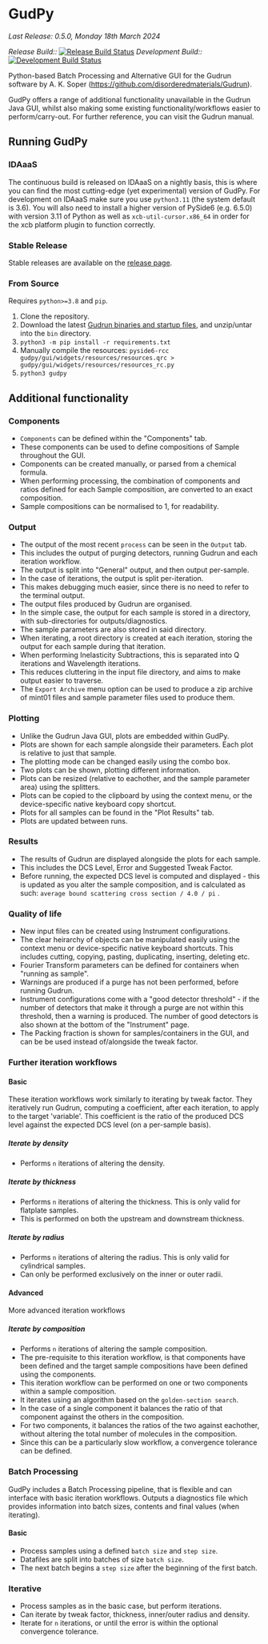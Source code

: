 # GudPy

_Last Release: 0.5.0, Monday 18th March 2024_

_Release Build::_ [![Release Build Status](https://github.com/disorderedmaterials/GudPy/actions/workflows/release.yml/badge.svg)](https://github.com/disorderedmaterials/GudPy/actions/workflows/release.yml)
_Development Build::_ [![Development Build Status](https://github.com/disorderedmaterials/GudPy/actions/workflows/continuous.yml/badge.svg)](https://github.com/disorderedmaterials/GudPy/actions/workflows/continuous.yml)

Python-based Batch Processing and Alternative GUI for the Gudrun software by A. K. Soper (https://github.com/disorderedmaterials/Gudrun).

GudPy offers a range of additional functionality unavailable in the Gudrun Java GUI, whilst also making some existing functionality/workflows easier to perform/carry-out. For further reference, you can visit the Gudrun manual.

## Running GudPy
### IDAaaS
The continuous build is released on IDAaaS on a nightly basis, this is where you can find the most cutting-edge (yet experimental) version of GudPy.
For development on IDAaaS make sure you use `python3.11` (the system default is 3.6). You will also need to install a higher version of PySide6 (e.g. 6.5.0) with version 3.11 of Python as well as `xcb-util-cursor.x86_64` in order for the xcb platform plugin to function correctly.
### Stable Release
Stable releases are available on the [release page](https://github.com/disorderedmaterials/GudPy/releases).
### From Source
Requires `python>=3.8` and `pip`.
1. Clone the repository.
2. Download the latest [Gudrun binaries and startup files](https://github.com/disorderedmaterials/Gudrun/releases), and unzip/untar into the `bin` directory.
4. `python3 -m pip install -r requirements.txt`
5. Manually compile the resources: `pyside6-rcc gudpy/gui/widgets/resources/resources.qrc > gudpy/gui/widgets/resources/resources_rc.py`
6. `python3 gudpy`

## Additional functionality
### Components
- `Components` can be defined within the "Components" tab.
- These components can be used to define compositions of Sample throughout the GUI.
- Components can be created manually, or parsed from a chemical formula.
- When performing processing, the combination of components and ratios defined for each Sample composition, are converted to an exact composition.
- Sample compositions can be normalised to 1, for readability.
### Output
- The output of the most recent `process` can be seen in the `Output` tab.
- This includes the output of purging detectors, running Gudrun and each iteration workflow.
- The output is split into "General" output, and then output per-sample.
- In the case of iterations, the output is split per-iteration.
- This makes debugging much easier, since there is no need to refer to the terminal output.
- The output files produced by Gudrun are organised.
- In the simple case, the output for each sample is stored in a directory, with sub-directories for outputs/diagnostics.
- The sample parameters are also stored in said directory.
- When iterating, a root directory is created at each iteration, storing the output for each sample during that iteration.
- When performing Inelasticity Subtractions, this is separated into Q iterations and Wavelength iterations.
- This reduces cluttering in the input file directory, and aims to make output easier to traverse.
- The `Export Archive` menu option can be used to produce a zip archive of mint01 files and sample parameter files used to produce them.
### Plotting
- Unlike the Gudrun Java GUI, plots are embedded within GudPy.
- Plots are shown for each sample alongside their parameters. Each plot is relative to just that sample.
- The plotting mode can be changed easily using the combo box.
- Two plots can be shown, plotting different information.
- Plots can be resized (relative to eachother, and the sample parameter area) using the splitters.
- Plots can be copied to the clipboard by using the context menu, or the device-specific native keyboard copy shortcut.
- Plots for all samples can be found in the "Plot Results" tab.
- Plots are updated between runs.
### Results
- The results of Gudrun are displayed alongside the plots for each sample.
- This includes the DCS Level, Error and Suggested Tweak Factor.
- Before running, the expected DCS level is computed and displayed - this is updated as you alter the sample composition, and is calculated as such: `average bound scattering cross section / 4.0 / pi` .
### Quality of life
- New input files can be created using Instrument configurations.
- The clear heirarchy of objects can be manipulated easily using the context menu or device-specific native keyboard shortcuts. This includes cutting, copying, pasting, duplicating, inserting, deleting etc.
- Fourier Transform parameters can be defined for containers when "running as sample".
- Warnings are produced if a purge has not been performed, before running Gudrun.
- Instrument configurations come with a "good detector threshold" - if the number of detectors that make it through a purge are not within this threshold, then a warning is produced. The number of good detectors is also shown at the bottom of the "Instrument" page.
- The Packing fraction is shown for samples/containers in the GUI, and can be be used instead of/alongside the tweak factor.
### Further iteration workflows
#### Basic
These iteration workflows work similarly to iterating by tweak factor.
They iteratively run Gudrun, computing a coefficient, after each iteration, to apply to the target 'variable'.
This coefficient is the ratio of the produced DCS level against the expected DCS level (on a per-sample basis).
##### Iterate by density
- Performs `n` iterations of altering the density.
##### Iterate by thickness
 - Performs `n` iterations of altering the thickness. This is only valid for flatplate samples.
 - This is performed on both the upstream and downstream thickness.
##### Iterate by radius
 - Performs `n` iterations of altering the radius. This is only valid for cylindrical samples.
 - Can only be performed exclusively on the inner or outer radii.
#### Advanced
More advanced iteration workflows
##### Iterate by composition
 - Performs `n` iterations of altering the sample composition.
 - The pre-requisite to this iteration workflow, is that components have been defined and the target sample compositions have been defined using the components.
 - This iteration workflow can be performed on one or two components within a sample composition.
 - It iterates using an algorithm based on the `golden-section search`.
 - In the case of a single component it balances the ratio of that component against the others in the composition.
 - For two components, it balances the ratios of the two against eachother, without altering the total number of molecules in the composition.
 - Since this can be a particularly slow workflow, a convergence tolerance can be defined.
### Batch Processing
GudPy includes a Batch Processing pipeline, that is flexible and can interface with basic iteration workflows.
Outputs a diagnostics file which provides information into batch sizes, contents and final values (when iterating).
#### Basic
 - Process samples using a defined `batch size` and `step size`.
 - Datafiles are split into batches of size `batch size`.
 - The next batch begins a `step size` after the beginning of the first batch.
### Iterative
 - Process samples as in the basic case, but perform iterations.
 - Can iterate by tweak factor, thickness, inner/outer radius and density.
 - Iterate for `n` iterations, or until the error is within the optional convergence tolerance. 
